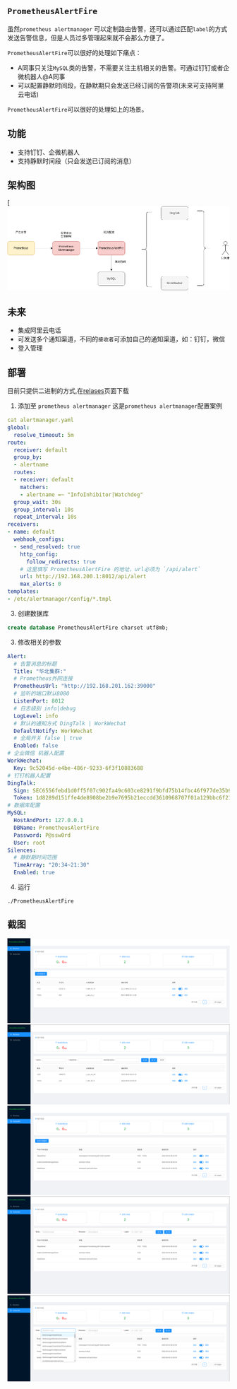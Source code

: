 ## `PrometheusAlertFire`
虽然`prometheus alertmanager` 可以定制路由告警，还可以通过匹配`label`的方式发送告警信息，但是人员过多管理起来就不会那么方便了。

`PrometheusAlertFire`可以很好的处理如下痛点：
* A同事只关注`MySQL`类的告警，不需要关注主机相关的告警。可通过钉钉或者企微机器人@A同事
* 可以配置静默时间段，在静默期只会发送已经订阅的告警项(未来可支持阿里云电话)

`PrometheusAlertFire`可以很好的处理如上的场景。

## 功能

* 支持钉钉、企微机器人
* 支持静默时间段（只会发送已订阅的消息）

## 架构图
[![](./image/架构图.png)

## 未来
* 集成阿里云电话
* 可发送多个通知渠道，不同的`接收者`可添加自己的通知渠道，如：钉钉，微信
* 登入管理

## 部署
目前只提供二进制的方式,在[relases](https://github.com/YouCD/PrometheusAlertFire/releases)页面下载
1. 添加至 `prometheus alertmanager`
这是`prometheus alertmanager`配置案例

```yaml
cat alertmanager.yaml 
global:
  resolve_timeout: 5m
route:
  receiver: default
  group_by:
  - alertname
  routes:
  - receiver: default
    matchers:
    - alertname =~ "InfoInhibitor|Watchdog"
  group_wait: 30s
  group_interval: 10s
  repeat_interval: 10s
receivers:
- name: default
  webhook_configs:
  - send_resolved: true
    http_config:
      follow_redirects: true
    # 这里填写 PrometheusAlertFire 的地址，url必须为 `/api/alert`
    url: http://192.168.200.1:8012/api/alert
    max_alerts: 0
templates:
- /etc/alertmanager/config/*.tmpl

```

3. 创建数据库
```SQL
create database PrometheusAlertFire charset utf8mb;
```
3. 修改相关的参数
```yaml
Alert:
  # 告警消息的标题
  Title: "华北集群:"
  # Prometheus外网连接
  PrometheusUrl: "http://192.168.201.162:39000"
  # 监听的端口默认8080
  ListenPort: 8012
  # 日志级别 info|debug
  LogLevel: info
  # 默认的通知方式 DingTalk | WorkWechat
  DefaultNotify: WorkWechat
  # 全局开关 false | true
  Enabled: false
# 企业微信 机器人配置
WorkWechat:
  Key: 9c52045d-e4be-486r-9233-6f3f10883688
# 钉钉机器人配置
DingTalk:
  Sign: SEC6556febd1d0ff5f07c902fa49c603ce8291f9bfd75b14fbc46f977de35b942
  Token: 1d8289d151ffe4de8908be2b9e7695b21eccdd3610968707f01a129bbc6f2133
# 数据库配置
MySQL:
  HostAndPort: 127.0.0.1
  DBName: PrometheusAlertFire
  Password: P@ssw0rd
  User: root
Silences:
  # 静默期时间范围
  TimeArray: "20:34~21:30"
  Enabled: true

```
4. 运行
```shell
./PrometheusAlertFire
```

## 截图
![](./image/2022-06-03-214233_1919x729_scrot.png)
![](./image/2022-06-03-214240_1920x692_scrot.png)
![](./image/2022-06-03-214249_1920x770_scrot.png)
![](./image/2022-06-03-214322_1920x844_scrot.png)
![](./image/2022-06-03-214326_1918x743_scrot.png)